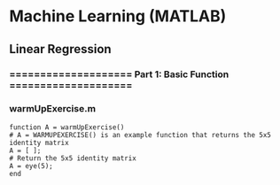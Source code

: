 # Machine Learning (MATLAB)

## Linear Regression 

### ==================== Part 1: Basic Function ====================
### warmUpExercise.m

```
function A = warmUpExercise()
# A = WARMUPEXERCISE() is an example function that returns the 5x5 identity matrix
A = [ ];
# Return the 5x5 identity matrix 
A = eye(5);
end
```
